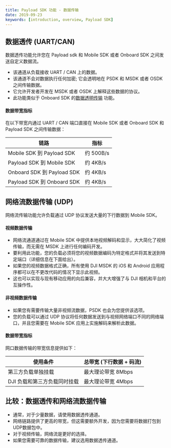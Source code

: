 ```yaml
---
title: Payload SDK 功能 - 数据传输
date: 2019-09-23
keywords: [introduction, overview, Payload SDK]
---
```


## 数据透传 (UART/CAN)

数据透传功能允许您在 Payload sdk 和 Mobile SDK 或者 Onboard SDK 之间发送自定义数据流。

- 该通道从负载接收 UART / CAN 上的数据。
- 该通道不会对数据执行任何加密; 它会透明地在 PSDK 和 MSDK 或者 OSDK 之间传输数据。
- 它允许开发者开发在 MSDK 或者 OSDK 上解释这些数据的协议。
- 此功能类似于 Onboard SDK 的[数据透明传输](https://developer.dji.com/onboard-sdk/documentation/guides/component-guide-mobile-communication.html) 功能。

#### 数据带宽指标
在以下带宽内通过 UART / CAN 端口直接在 Mobile SDK 或者 Onboard SDK 和 Payload SDK 之间传输数据：

<table id="t01">
  <thead>
    <tr>
      <th>链路</th>
      <th>指标</th>
    </tr>
  </thead>
  <tbody>
    <tr>
      <td>Mobile SDK 到 Payload SDK</th>
      <td>约 500B/s </td>        
    </tr>
    <tr>
      <td>Payload SDK 到 Mobile SDK</th>
      <td>约 4KB/s </td>        
    </tr>
    <tr>
      <td>Onboard SDK 到 Payload SDK</th>
      <td>约 4KB/s </td>        
    </tr>
    <tr>
      <td>Payload SDK 到 Onboard SDK</th>
      <td>约 4KB/s </td>        
    </tr>
  </tbody>
</table>


## 网络流数据传输 (UDP)

网络流传输功能允许负载通过 UDP 协议发送大量的下行数据到 Mobile SDK。

#### 视频数据传输
- 网络流通道通过在 Mobile SDK 中提供本地视频解码和显示，大大简化了视频传输，而无需在 MSDK 上进行任何编码开发。
- 要利用此功能，您的负载必须将您的视频数据编码为特定格式并将其发送到特定端口（详细信息在下面给出）。
- 如果您的视频数据格式正确，所有使用 DJI MSDK 的 iOS 和 Android 应用程序都可以在不更改代码的情况下显示此视频。
- 这也可以实现与现有移动应用的向后兼容，并大大增强了与 DJI 相机和平台的互操作性。

#### 非视频数据传输
- 如果您有需要传输大量非视频流数据，PSDK 也会为您提供该选项。
- 您的负载可以通过 UDP 协议将任何数据发送到与视频网络端口不同的网络端口，并且您需要在 Mobile SDK 应用上实施解码来解析此数据。

#### 数据带宽指标
网口数据传输的带宽信息提供如下：

<table id="t01">
  <thead>
    <tr>
      <th>使用条件</th>
      <th>总带宽 (下行数据 + 码流)</th>
    </tr>
  </thead>
  <tbody>
    <tr>
      <td>第三方负载单独挂载</th>
      <td>最大理论带宽 8Mbps</td>        
    </tr>
    <tr>
      <td>DJI 负载和第三方负载同时挂载</th>
      <td>最大理论带宽 4Mbps</td>        
    </tr>
  </tbody>
</table>


## 比较：数据透传和网络流数据传输

- 通常，对于少量数据，请使用数据透传通道。
- 网络链路提供了更高的带宽，但这需要额外开发，因为您需要将数据打包到UDP数据包中。
- 对于视频传输，网络流是更好的选择。
- 如果您需要可靠的数据传输，建议选用数据透传通道。
